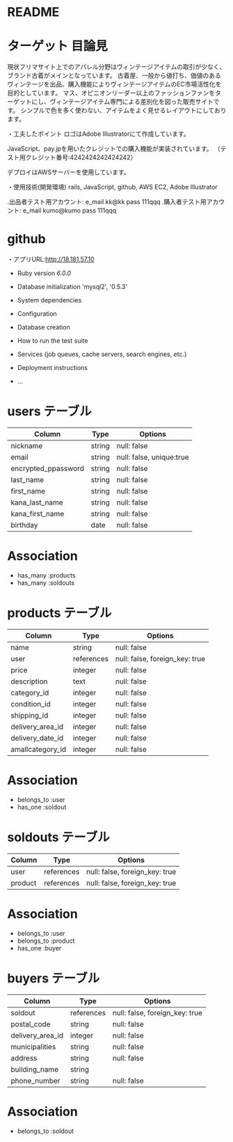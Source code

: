 # README

# ターゲット 目論見
現状フリマサイト上でのアパレル分野はヴィンテージアイテムの取引が少なく、ブランド古着がメインとなっています。
古着屋、一般から値打ち、価値のあるヴィンテージを出品、購入機能によりヴィンテージアイテムのEC市場活性化を目的としています。
マス、オピニオンリーダー以上のファッションファンをターゲットにし、ヴィンテージアイテム専門による差別化を図った販売サイトです。
シンプルで色を多く使わない、アイテムをよく見せるレイアウトにしております。


・工夫したポイント
 ロゴはAdobe Illustratorにて作成しています。

 JavaScript、pay.jpを用いたクレジットでの購入機能が実装されています。
 （テスト用クレジット番号:4242424242424242）

 デプロイはAWSサーバーを使用しています。

・使用技術(開発環境) rails,  JavaScript, github, AWS EC2, Adobe Illustrator

.出品者テスト用アカウント:
e_mail kk@kk pass 111qqq
.購入者テスト用アカウント:
e_mail kumo@kumo pass 111qqq

# github
・アプリURL:http://18.181.57.10


* Ruby version _6.0.0_

* Database initialization 'mysql2', '0.5.3'


* System dependencies

* Configuration

* Database creation

* How to run the test suite

* Services (job queues, cache servers, search engines, etc.)

* Deployment instructions

* ...


# users テーブル
| Column                | Type   | Options                       |
| --------              | ------ | ----------------------------  |
| nickname              | string | null: false                   |
| email                 | string | null: false, unique:true      | 
| encrypted_ppassword   | string | null: false                   |
| last_name             | string | null: false                   |
| first_name            | string | null: false                   |
| kana_last_name        | string | null: false                   |
| kana_first_name       | string | null: false                   |
| birthday              | date   | null: false                   |

# Association
- has_many  :products
- has_many  :soldouts

# products テーブル
| Column            | Type       | Options                         |
| ----------------  | ------     | --------------------------------|
| name              | string     | null: false                     |
| user              | references | null: false, foreign_key: true  |
| price             | integer    | null: false                     |
| description       | text       | null: false                     |
| category_id       | integer    | null: false                     |
| condition_id      | integer    | null: false                     |
| shipping_id       | integer    | null: false                     |
| delivery_area_id  | integer    | null: false                     |
| delivery_date_id  | integer    | null: false                     |
| amallcategory_id  | integer    | null: false                     |

# Association
- belongs_to :user
- has_one    :soldout

# soldouts テーブル
| Column          | Type       | Options                        |
| --------------- | ---------- | ------------------------------ |
| user            | references | null: false, foreign_key: true |
| product         | references | null: false, foreign_key: true |

# Association
- belongs_to :user
- belongs_to :product
- has_one    :buyer

# buyers テーブル
| Column           | Type       | Options                        |
| ---------------- | ---------- | ------------------------------ |
| soldout          | references | null: false, foreign_key: true |
| postal_code      | string     | null: false                    |
| delivery_area_id | integer    | null: false                    |
| municipalities   | string     | null: false                    |
| address          | string     | null: false                    |
| building_name    | string     |                                |
| phone_number     | string     | null: false                    |

# Association
- belongs_to :soldout